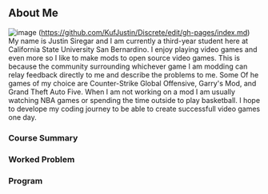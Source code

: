 ## About Me
![image](https://user-images.githubusercontent.com/86841906/124696445-f400fc80-de99-11eb-8ec3-0c0331d98e84.png)
(https://github.com/KufJustin/Discrete/edit/gh-pages/index.md) 
My name is Justin Siregar and I am currently a third-year student here at California State University San Bernardino. I enjoy playing video games and even more so I like to make mods to open source video games. This is because the community surrounding whichever game I am modding can relay feedback directly to me and describe the problems to me. Some Of he games of my choice are Counter-Strike Global Offensive, Garry's Mod, and Grand Theft Auto Five. When I am not working on a mod I am usually watching NBA games or spending the time outside to play basketball. I hope to develope my coding journey to be able to create successfull video games one day.
### Course Summary

### Worked Problem

### Program


